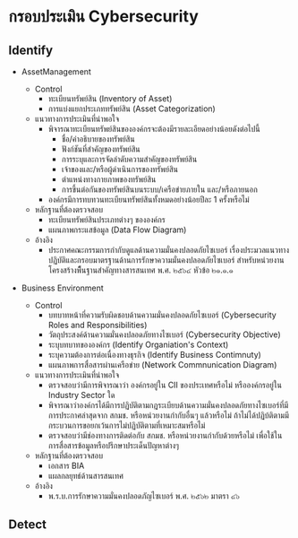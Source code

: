 # กรอบประเมิน Cybersecurity
## Identify

- AssetManagement
  - Control
      - ทะเบียนทรัพย์สิน (Inventory of Asset)
      - การแบ่งแยกประเภททรัพย์สิน (Asset Categorization)
  - แนวทางการประเมินที่น่าพอใจ
    - พิจารณาทะเบียนทรัพย์สินขององค์กรจะต้องมีรายละเอียดอย่างน้อยดังต่อไปนี้
      - ชื่อ/คำอธิบายของทรัพย์สิน
      - ฟังก์ชันที่สำคัญของทรัพย์สิน
      - การระบุและการจัดลำดับความสำคัญของทรัพย์สิน
      - เจ้าของและ/หรือผู้ดำเนินการของทรัพย์สิน
      - ตำแหน่งทางกายภาพของทรัพย์สิน
      - การขึ้นต่อกันของทรัพย์สินบนระบบ/เครือข่ายภายใน และ/หรือภายนอก
    - องค์กรมีการทบทวนทะเบียนทรัพย์สินทั้งหมดอย่างน้อยปีละ 1 ครั้งหรือไม่
  - หลักฐานที่ต้องตรวจสอบ
    - ทะเบียนทรัพย์สินประเภทต่างๆ ขององค์กร
    - แผนภาพกระแสข้อมูล (Data Flow Diagram)
  - อ้างอิง
    - ประกาศคณะกรรมการกำกับดูแลด้านความมั่นคงปลอดภัยไซเบอร์ เรื่องประมวลแนวทางปฏิบัติและกรอบมาตรฐานด้านการรักษาความมั่นคงปลอดภัยไซเบอร์ สำหรับหน่วยงานโครงสร้างพื็นฐานสำคัญทางสารสนเทศ พ.ศ. ๒๕๖๔ หัวข้อ ๒๑.๑.๑

- Business Environment
  - Control
      - บทบาทหน้าที่ความรับผิดชอบด้านความมั่นคงปลอดภัยไซเบอร์ (Cybersecurity Roles and Responsibilities)
      - วัตถุประสงค์ด้านความมั่นคงปลอดภัยทางไซเบอร์ (Cybersecurity Objective)
      - ระบุบทบาทขององค์กร (Identify Organiation's Context)
      - ระบุความต้องการต่อเนื่องทางธุรกิจ (Identify Business Contimnuty)
      - แผนภาพการสื่อสารผ่านเครือข่าย (Network Commnunication Diagram)
  - แนวทางการประเมินที่น่าพอใจ
    - ตรวจสอบว่ามีการพิจารณาว่า องค์กรอยู่ใน CII ของประเทศหรือไม่ หรือองค์กรอยู่ใน Industry Sector ใด
    - พิจารณาว่าองค์กรได้มีการปฏิบัติตามกฎระเบียบด้านความมั่นคงปลอดภัยทางไซเบอร์ที่มีการประกาศล่าสุดจาก สกมช. หรือหน่วยงานกำกับอื่นๆ แล้วหรือไม่ ถ้าไม่ได้ปฏิบ้ติตามมีกระบวนการขอยกเว้นการไม่ปฏิบัติตามที่เหมาะสมหรือไม่
    - ตรวจสอบว่ามีช่องทางการติดต่อกับ สกมช. หรือหน่วยงานกำกับด้วยหรือไม่ เพื่อใช้ในการสื่อสารข้อมูลหรือปรึกษาประเด็นปัญหาต่างๆ
  - หลักฐานที่ต้องตรวจสอบ
    - เอกสาร BIA
    - แผลกลยุทธ์ด้านสารสนเทศ
  - อ้างอิง
    - พ.ร.บ.การรักษาความมั่นคงปลอดภัญไซเบอร์ พ.ศ. ๒๕๖๒ มาตรา ๔๖

## Detect